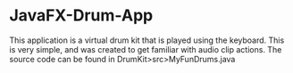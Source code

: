 # JavaFX-Drum-App
This application is a virtual drum kit that is played using the keyboard. This is very simple, and was created to get familiar with audio clip actions. The source code can be found in DrumKit>src>MyFunDrums.java
